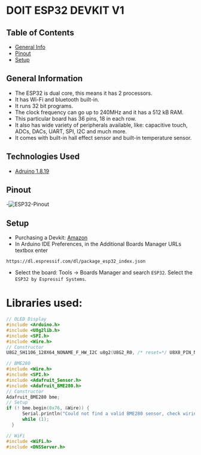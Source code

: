 # DOIT ESP32 DEVKIT V1


## Table of Contents
* [General Info](#general-information)
* [Pinout](#pinout)
* [Setup](#setup)


## General Information
- The ESP32 is dual core, this means it has 2 processors.
- It has Wi-Fi and bluetooth built-in.
- It runs 32 bit programs.
- The clock frequency can go up to 240MHz and it has a 512 kB RAM.
- This particular board has 36 pins, 18 in each row.
- It also has wide variety of peripherals available, like: capacitive touch, ADCs, DACs, UART, SPI, I2C and much more.
- It comes with built-in hall effect sensor and built-in temperature sensor.


## Technologies Used
- [Adruino 1.8.19](https://www.arduino.cc/en/software)


## Pinout
-![ESP32-Pinout](https://user-images.githubusercontent.com/94538153/223725777-4693c948-2b97-420d-b9cb-a7c165306482.png)


## Setup
- Purchasing a Devkit: [Amazon](https://www.amazon.com/ESP32-WROOM-32-Development-ESP-32S-Bluetooth-Arduino/dp/B084KWNMM4)
- In Arduino IDE Preferences, in the Additional Boards Manager URLs textbox enter

`https://dl.espressif.com/dl/package_esp32_index.json`


- Select the board: Tools -> Boards Manager and search `ESP32`. Select the `ESP32 by Espressif Systems`.

# Libraries used:
```C++
// OLED Display
#include <Arduino.h>
#include <U8g2lib.h>
#include <SPI.h>
#include <Wire.h>
// Constructor
U8G2_SH1106_128X64_NONAME_F_HW_I2C u8g2(U8G2_R0, /* reset=*/ U8X8_PIN_NONE);

// BME280
#include <Wire.h>
#include <SPI.h>
#include <Adafruit_Sensor.h>
#include <Adafruit_BME280.h>
// Constructor
Adafruit_BME280 bme;
// Setup
if (! bme.begin(0x76, &Wire)) {
      Serial.println("Could not find a valid BME280 sensor, check wiring!");
      while (1);
  }

// WiFi
#include <WiFi.h>
#include <DNSServer.h>
```
